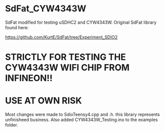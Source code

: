 # SdFat_CYW4343W
SdFat modified for testing uSDHC2 and CYW4343W. Original SdFat library found here:

https://github.com/KurtE/SdFat/tree/Experiment_SDIO2

# STRICTLY FOR TESTING THE CYW4343W WIFI CHIP FROM INFINEON!!
# USE AT OWN RISK
Most changes were made to SdioTeensy4.cpp and .h. this library represents unfinisheed business.
Also added CYW4343W_Testing.ino to the examples folder.
